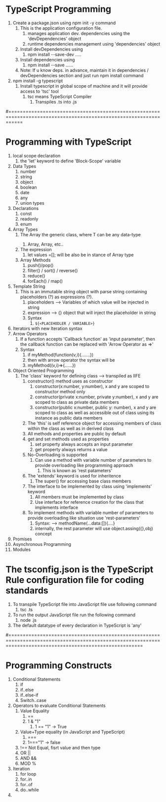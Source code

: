 # TypeScript Programming
1. Create a package.json using npm init -y command
   1. This is the application configuration file.
      1. manages application dev. dependencies using the 'devDependencies' object
      2. runtime dependencies management using 'dependencies' object
   2. Install devDependencies using
      1. npm install --save-dev <PACKAGE-NAME1> .....
   3. Install dependencies using 
      1. npm install --save <PACKAGE-NAME1> ......
   4. Note: If u know deps. in advance, maintain it in dependencies / devDependencies section and just run npm install command
2. npm install -g typescript
   1. Install typescript in global scope of machine and it will provide access to 'tsc' tool
      1. tsc means TypeScript Compiler
         1. Transpiles .ts into .js

#=================================================================================================================

# Programming with TypeScript
1. local scope declaration
   1. the 'let' keyword to define 'Block-Scope' variable
2. Data Types
   1. number
   2. string
   3. object
   4. boolean
   5. date
   6. any
   7. union types
3. Declarations
   1. const
   2. readonly
   3. enum 
4. Array Types
   1. The Array<T> the generic class, where T can be any data-type
      1. Array<string>, Array<number>, etc..
   2. The expression    
      1. let values =[]; will be also be in stance of Array type
   3. Array Methods
      1. push()/pop()
      2. filter() / sort() / reverse()
      3. reduce()
      4. forEach() / map()
5. Template String
   1. This is an immutable string object with parse string containing placeholders (?) as expressions (?).
      1. placeholders --> Variables of which value will be injected in string
      2. expression --> {} object that will inject the placeholder in string
      3. Syntax
         1. `${<PLACEHODLER / VARIABLE>}`  
6. Iterators with new Iteration syntax
7. Arrow Operators
   1. If a function accepts 'Callback function' as 'input parameter', then the callback function can be replaced with 'Arrow Operator as =>'
   2. Syntax
      1. if myMethod(function(v,i){.......})
      2. then with arrow operator the syntax will be
      3. myMethod((v,i)=>{......})
8. Object Oriented Programming
   1. The 'class' keyword for defining class --> transpiled as IIFE
      1. constructor() method uses as constructor
         1. constructor(x:number, y:number), x and y are scoped to constructor method only
         2. constructor(private x:number, private y:number), x and y are scoped to class as private data members
         3. constructor(public x:number, public y: number), x and y are scoped to class as well as accessible out of class using its instance as public data members
      2. The 'this'  is self reference object for accessing members of class within the class as well as in derived class
      3. All methods and properties are public by default
      4. get and set methods used as properties
         1. set property always accepts an input parameter
         2. get property always returns a value
      5. No-Overloading is supported
         1. Can use a method with variable number of parameters to provide overloading like programming approach
            1. This is known as 'rest patameters'
      6. The 'extends' keyword is used for inheritence
         1. The super() for accessing base class members
      7. The interface to be implemented by class using 'implements' keyword
         1. All members must be implemented by class
         2. Use interface for reference creation for the class that implements interface
      8. To implement methods with variable number of parameters to provide overloading like situation use 'rest-parameters'  
         1. Syntax: --> methodName(...data:[]){....}
         2. internally, the rest parameter will use object.assing({},obj) concept 
9.  Promises
10. Asynchronous Programming
11. Modules

# The tsconfig.json is the TypeScript Rule configuration file for coding standards

1. To transpile TypeScript file into JavaScript file use following command
   1. tsc <File>.ts
2. To run the output JavaScript file run the following command
   1. node <File>.js
3. The default datatype of every declaration in TypeScript is 'any'

#===========================================================================================================================================================
# Programming Constructs 
1. Conditional Statements
   1. if
   2. if..else
   3. if..else-if
   4. Switch..case
2. Operators to evaluate Conditional Statements
   1. Value Equality
      1. ==
      2. 1 & "1"
         1. 1 == "1" -> True
   2. Value+Type equality (in JavaScript and TypeScript)
      1. ===  
      2. 1==="1"  -> false
   3. !== Not Equal, fisrt value and then type
   4. OR ||
   5. AND &&
   6. MOD %
3. Iteration
   1. for loop
   2. for..in
   3. for..of
   4. do..while
4.  
